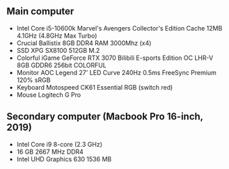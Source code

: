 ## Main computer
- Intel Core i5-10600k Marvel's Avengers Collector's Edition Cache 12MB 4.1GHz (4.8GHz Max Turbo)
- Crucial Ballistix 8GB DDR4 RAM 3000Mhz (x4)
- SSD XPG SX8100 512GB M.2 
- Colorful iGame GeForce RTX 3070 Bilibili E-sports Edition OC LHR-V 8GB GDDR6 256bit COLORFUL
- Monitor AOC Legend 27' LED Curve 240Hz 0.5ms FreeSync Premium 120% sRGB
- Keyboard Motospeed CK61 Essential RGB (switch red)
- Mouse Logitech G Pro

## Secondary computer (Macbook Pro 16-inch, 2019)
- Intel Core i9 8-core (2.3 GHz)
- 16 GB 2667 MHz DDR4
- Intel UHD Graphics 630 1536 MB

